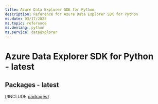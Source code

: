 ```yaml
---
title: Azure Data Explorer SDK for Python
description: Reference for Azure Data Explorer SDK for Python
ms.date: 03/17/2025
ms.topic: reference
ms.devlang: python
ms.service: dataexplorer
---
```

# Azure Data Explorer SDK for Python - latest
## Packages - latest
[!INCLUDE [packages](data-explorer-index.md)]